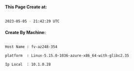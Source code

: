 
   
#### This Page Create at:

```bash

2023-05-05 - 21:42:29 UTC

```

#### Create By Machine:

```bash

Host Name : fv-az248-354

platform  : Linux-5.15.0-1036-azure-x86_64-with-glibc2.35

Ip Local  : 10.1.0.28

```

